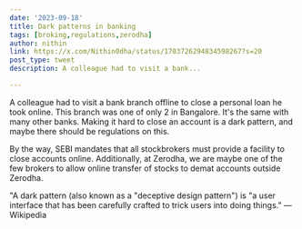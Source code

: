 ```yaml
---
date: '2023-09-18'
title: Dark patterns in banking  
tags: [broking,regulations,zerodha]
author: nithin
link: https://x.com/Nithin0dha/status/1703726294834598267?s=20
post_type: tweet
description: A colleague had to visit a bank...

---
```


A colleague had to visit a bank branch offline to close a personal loan he took online. This branch was one of only 2 in Bangalore. It's the same with many other banks. Making it hard to close an account is a dark pattern, and maybe there should be regulations on this.

By the way, SEBI mandates that all stockbrokers must provide a facility to close accounts online. Additionally, at Zerodha, we are maybe one of the few brokers to allow online transfer of stocks to demat accounts outside Zerodha.

"A dark pattern (also known as a "deceptive design pattern") is "a user interface that has been carefully crafted to trick users into doing things." —Wikipedia
